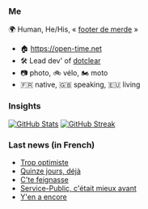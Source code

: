 ### Me

🌍 Human, He/His, « [footer de merde](https://open-time.net/post/2013/07/17/La-veritable-histoire-du-Footer-de-merde-) » 
* 🏠 https://open-time.net 
* 🛠️ Lead dev' of [dotclear](https://git.dotclear.org/dev/dotclear)
* 📷 photo, 🚲 vélo, 🏍️ moto 
* 🇫🇷 native, 🇬🇧 speaking, 🇪🇺 living

### Insights

[![GitHub Stats](https://github-readme-stats.vercel.app/api?username=franck-paul)](https://github.com/franck-paul)
[![GitHub Streak](https://github-readme-streak-stats.herokuapp.com?user=franck-paul)](https://git.io/streak-stats)

### Last news (in French)

<!-- BLOG-POST-LIST:START -->
- [Trop optimiste](https://open-time.net/post/2023/04/16/Trop-optimiste)
- [Quinze jours, déjà](https://open-time.net/post/2023/04/15/Quinze-jours-deja)
- [C&#39;te feignasse](https://open-time.net/post/2023/04/14/C-te-feignasse)
- [Service-Public, c&#39;était mieux avant](https://open-time.net/post/2023/04/13/Service-Public-c-etait-mieux-avant)
- [Y&#39;en a encore](https://open-time.net/post/2023/04/12/Y-en-a-encore)
<!-- BLOG-POST-LIST:END -->
